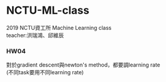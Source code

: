 # NCTU-ML-class
2019 NCTU資工所 Machine Learning class  
teacher:洪瑞鴻、邱維辰  

### HW04
對於gradient descent與newton's method，都要調learning rate  
(不同task要用不同learning rate)
